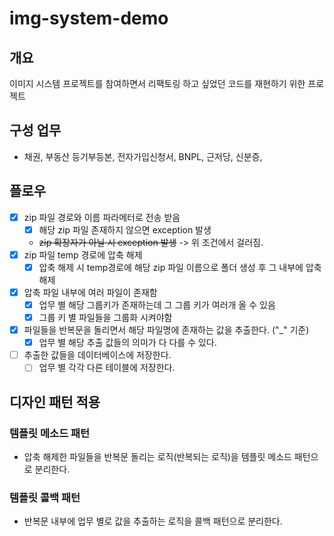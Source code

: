 # img-system-demo

## 개요
이미지 시스템 프로젝트를 참여하면서 리팩토링 하고 싶었던 코드를 재현하기 위한 프로젝트

## 구성 업무
- 채권, 부동산 등기부등본, 전자가입신청서, BNPL, 근저당, 신분증,

## 플로우
- [x] zip 파일 경로와 이름 파라메터로 전송 받음
    -[x] 해당 zip 파일 존재하지 않으면 exception 발생
  - ~~zip 확장자가 아닐 시 exception 발생~~ -> 위 조건에서 걸러짐.
-[x] zip 파일 temp 경로에 압축 해제
   -[x] 압축 해제 시 temp경로에 해당 zip 파일 이름으로 폴더 생성 후 그 내부에 압축 해제
-[x] 압축 파일 내부에 여러 파일이 존재함 
   -[x] 업무 별 해당 그룹키가 존재하는데 그 그룹 키가 여러개 올 수 있음
  -[x] 그룹 키 별 파일들을 그룹화 시켜야함
-[x] 파일들을 반복문을 돌리면서 해당 파일명에 존재하는 값을 추출한다. ("_" 기준)
   -[x] 업무 별 해당 추출 값들의 의미가 다 다를 수 있다.
-[ ] 추출한 값들을 데이터베이스에 저장한다.
   -[ ] 업무 별 각각 다른 테이블에 저장한다.

## 디자인 패턴 적용
### 템플릿 메소드 패턴
- 압축 해제한 파일들을 반복문 돌리는 로직(반복되는 로직)을 템플릿 메소드 패턴으로 분리한다.

### 템플릿 콜백 패턴
- 반복문 내부에 업무 별로 값을 추출하는 로직을 콜백 패턴으로 분리한다.